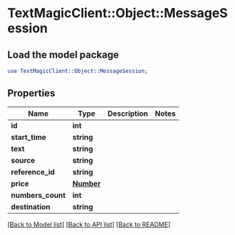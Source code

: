 # TextMagicClient::Object::MessageSession

## Load the model package
```perl
use TextMagicClient::Object::MessageSession;
```

## Properties
Name | Type | Description | Notes
------------ | ------------- | ------------- | -------------
**id** | **int** |  | 
**start_time** | **string** |  | 
**text** | **string** |  | 
**source** | **string** |  | 
**reference_id** | **string** |  | 
**price** | [**Number**](Number.md) |  | 
**numbers_count** | **int** |  | 
**destination** | **string** |  | 

[[Back to Model list]](../README.md#documentation-for-models) [[Back to API list]](../README.md#documentation-for-api-endpoints) [[Back to README]](../README.md)


